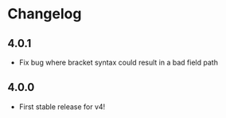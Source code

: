# Changelog

## 4.0.1

- Fix bug where bracket syntax could result in a bad field path

## 4.0.0

- First stable release for v4!

